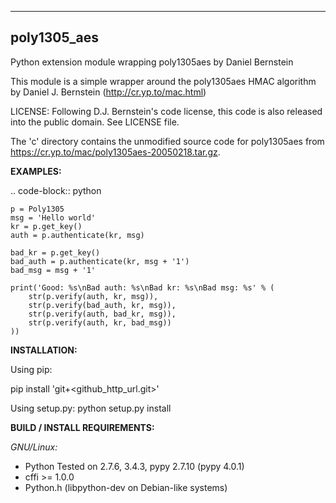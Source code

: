 -------------
poly1305_aes
-------------
Python extension module wrapping poly1305aes by Daniel Bernstein

This module is a simple wrapper around the poly1305aes HMAC algorithm
by Daniel J. Bernstein (http://cr.yp.to/mac.html)

LICENSE:
Following D.J. Bernstein's code license, this code is also released into the 
public domain. See LICENSE file.

The 'c' directory contains the unmodified source code for poly1305aes from
https://cr.yp.to/mac/poly1305aes-20050218.tar.gz.

**EXAMPLES:**

.. code-block:: python

    p = Poly1305
    msg = 'Hello world'
    kr = p.get_key()
    auth = p.authenticate(kr, msg)

    bad_kr = p.get_key()
    bad_auth = p.authenticate(kr, msg + '1')
    bad_msg = msg + '1'

    print('Good: %s\nBad auth: %s\nBad kr: %s\nBad msg: %s' % (
        str(p.verify(auth, kr, msg)),
        str(p.verify(bad_auth, kr, msg)),
        str(p.verify(auth, bad_kr, msg)),
        str(p.verify(auth, kr, bad_msg))
    ))


**INSTALLATION:**

Using pip:

pip install 'git+<github_http_url.git>'

Using setup.py:
python setup.py install

**BUILD / INSTALL REQUIREMENTS:**

*GNU/Linux:*
- Python
  Tested on 2.7.6, 3.4.3, pypy 2.7.10 (pypy 4.0.1)
- cffi >= 1.0.0
- Python.h (libpython-dev on Debian-like systems)

